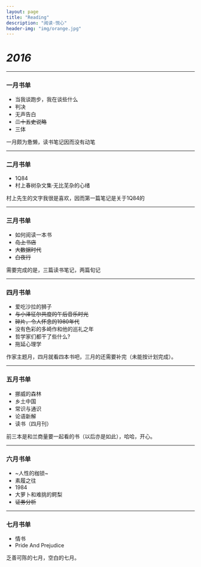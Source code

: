 ```yaml
---
layout: page
title: "Reading"
description: "阅读·悦心"
header-img: "img/orange.jpg"
---
```


# *2016*

---

### 一月书单

* 当我谈跑步，我在谈些什么   
* 判决                       
* 无声告白
* ~~二十五史说略~~
* 三体

一月颇为惫懒，读书笔记因而没有动笔

---

### 二月书单

* 1Q84
* 村上春树杂文集·无比芜杂的心绪

村上先生的文字我很是喜欢，因而第一篇笔记是关于1Q84的

---

### 三月书单

* 如何阅读一本书
* ~~岛上书店~~
* ~~大数据时代~~
* ~~白夜行~~

需要完成的是，三篇读书笔记，两篇旬记

---

### 四月书单

* 爱吃沙拉的狮子
* ~~与小泽征尔共度的午后音乐时光~~
* ~~碎片，令人怀念的1980年代~~
* 没有色彩的多崎作和他的巡礼之年
* 哲学家们都干了些什么?
* 拖延心理学

作家主题月，四月就看四本书吧，三月的还需要补完（未能按计划完成）。

---

### 五月书单

* 挪威的森林
* 乡土中国
* 常识与通识
* 论语新解
* 读书（四月刊）

前三本是和兰商量要一起看的书（以后亦是如此），哈哈，开心。

---

### 六月书单

* ~人性的枷锁~
* 素履之往
* 1984
* 大萝卜和难挑的鳄梨
* ~~证券分析~~

---

### 七月书单

* 情书
* Pride And Prejudice

乏善可陈的七月，空白的七月。

